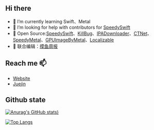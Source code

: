 ## Hi there 

- 🌱 I’m currently learning Swift、Metal
- 🤔 I’m looking for help with contributors for [SpeedySwift](https://github.com/Tliens/SpeedySwift)
- 🐻 Open Source:[SpeedySwift](https://github.com/Tliens/SpeedySwift)、[KillBug](https://github.com/Tliens/KillBug)、[IPADownloader](https://github.com/Tliens/IPADownloader)、[CTNet](https://github.com/ours-curiosity/CTNet)、[SpeedyMetal](https://github.com/Tliens/SpeedyMetal)、[GPUImageByMetal](https://github.com/Tliens/GPUImageByMetal)、[Localizable](https://github.com/Tliens/Localizable)
- 🐠 联合编辑：[摸鱼周报](https://github.com/zhangferry/iOSWeeklyLearning)


## Reach me 📫
- [Website](tlien.top)
- [Juejin](https://juejin.cn/user/1151943916921885/posts)

## Github state

[![Anurag's GitHub stats](https://github-readme-stats.vercel.app/api?username=Tliens))](https://github.com/anuraghazra/github-readme-stats)

[![Top Langs](https://github-readme-stats.vercel.app/api/top-langs/?username=Tliens&layout=compact)](https://github.com/anuraghazra/github-readme-stats)
